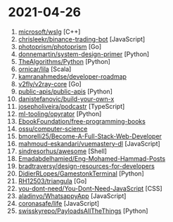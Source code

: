 # 2021-04-26

1. [microsoft/wslg](https://github.com/microsoft/wslg "Enabling the Windows Subsystem for Linux to include support for Wayland and X server related scenarios") [C++]
2. [chrisleekr/binance-trading-bot](https://github.com/chrisleekr/binance-trading-bot "Automated Binance trading bot - Buy low/Sell high with stop loss limit/Trade multiple cryptocurrencies") [JavaScript]
3. [photoprism/photoprism](https://github.com/photoprism/photoprism "Personal Photo Management powered by Go and Google TensorFlow") [Go]
4. [donnemartin/system-design-primer](https://github.com/donnemartin/system-design-primer "Learn how to design large-scale systems. Prep for the system design interview. Includes Anki flashcards.") [Python]
5. [TheAlgorithms/Python](https://github.com/TheAlgorithms/Python "All Algorithms implemented in Python") [Python]
6. [ornicar/lila](https://github.com/ornicar/lila "♞ lichess.org: the forever free, adless and open source chess server ♞") [Scala]
7. [kamranahmedse/developer-roadmap](https://github.com/kamranahmedse/developer-roadmap "Roadmap to becoming a web developer in 2021") 
8. [v2fly/v2ray-core](https://github.com/v2fly/v2ray-core "A platform for building proxies to bypass network restrictions.") [Go]
9. [public-apis/public-apis](https://github.com/public-apis/public-apis "A collective list of free APIs") [Python]
10. [danistefanovic/build-your-own-x](https://github.com/danistefanovic/build-your-own-x "🤓 Build your own (insert technology here)") 
11. [josepholiveira/podcastr](https://github.com/josepholiveira/podcastr "A platform built for podcast broadcasting. Developed during @Rocketseat NLW#05 free training.") [TypeScript]
12. [ml-tooling/opyrator](https://github.com/ml-tooling/opyrator "🪄 Turns your machine learning code into microservices with web API, interactive GUI, and more.") [Python]
13. [EbookFoundation/free-programming-books](https://github.com/EbookFoundation/free-programming-books "📚 Freely available programming books") 
14. [ossu/computer-science](https://github.com/ossu/computer-science "🎓 Path to a free self-taught education in Computer Science!") 
15. [bmorelli25/Become-A-Full-Stack-Web-Developer](https://github.com/bmorelli25/Become-A-Full-Stack-Web-Developer "Free resources for learning Full Stack Web Development") 
16. [mahmoud-eskandari/vuemastery-dl](https://github.com/mahmoud-eskandari/vuemastery-dl "vuemastery video downloader") [JavaScript]
17. [sindresorhus/awesome](https://github.com/sindresorhus/awesome "😎 Awesome lists about all kinds of interesting topics") [Shell]
18. [Emadabdelhamied/Eng-Mohamed-Hammad-Posts](https://github.com/Emadabdelhamied/Eng-Mohamed-Hammad-Posts "") 
19. [bradtraversy/design-resources-for-developers](https://github.com/bradtraversy/design-resources-for-developers "Curated list of design and UI resources from stock photos, web templates, CSS frameworks, UI libraries, tools and much more") 
20. [DidierRLopes/GamestonkTerminal](https://github.com/DidierRLopes/GamestonkTerminal "The next best thing after Bloomberg Terminal") [Python]
21. [RH12503/triangula](https://github.com/RH12503/triangula "Generate high-quality triangulated art from images.") [Go]
22. [you-dont-need/You-Dont-Need-JavaScript](https://github.com/you-dont-need/You-Dont-Need-JavaScript "CSS is powerful, you can do a lot of things without JS.") [CSS]
23. [aladinyo/WhatsappyApp](https://github.com/aladinyo/WhatsappyApp "A whatsapp clone progressive web application built with react nodejs and firebase") [JavaScript]
24. [coronasafe/life](https://github.com/coronasafe/life "Verified Crowd-Sourced Emergency Services Directory") [JavaScript]
25. [swisskyrepo/PayloadsAllTheThings](https://github.com/swisskyrepo/PayloadsAllTheThings "A list of useful payloads and bypass for Web Application Security and Pentest/CTF") [Python]
